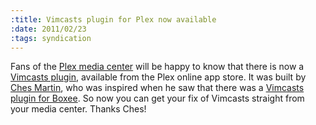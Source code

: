 ```yaml
--- 
:title: Vimcasts plugin for Plex now available
:date: 2011/02/23
:tags: syndication
---
```


Fans of the [Plex media center][Plex] will be happy to know that there is now a [Vimcasts plugin][plugin], available from the Plex online app store. It was built by [Ches Martin][ches], who was inspired when he saw that there was a [Vimcasts plugin for Boxee][boxee]. So now you can get your fix of Vimcasts straight from your media center. Thanks Ches!

[Plex]: http://plexapp.com/
[plugin]: https://github.com/ches/plex-vimcasts
[ches]: http://chesmart.in/
[boxee]: http://vimcasts.org/blog/2010/07/vimcasts-now-available-on-boxee/
